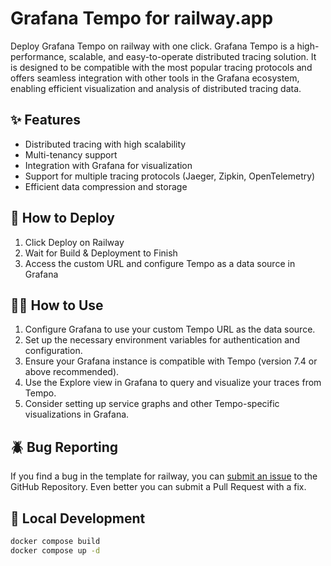 # Grafana Tempo for railway.app

Deploy Grafana Tempo on railway with one click.
Grafana Tempo is a high-performance, scalable, and easy-to-operate distributed tracing solution. It is designed to be compatible with the most popular tracing protocols and offers seamless integration with other tools in the Grafana ecosystem, enabling efficient visualization and analysis of distributed tracing data.

## ✨ Features

* Distributed tracing with high scalability
* Multi-tenancy support
* Integration with Grafana for visualization
* Support for multiple tracing protocols (Jaeger, Zipkin, OpenTelemetry)
* Efficient data compression and storage

## 🐍 How to Deploy

1. Click Deploy on Railway
2. Wait for Build & Deployment to Finish
3. Access the custom URL and configure Tempo as a data source in Grafana

## 👩‍💻 How to Use

1. Configure Grafana to use your custom Tempo URL as the data source.
2. Set up the necessary environment variables for authentication and configuration.
3. Ensure your Grafana instance is compatible with Tempo (version 7.4 or above recommended).
4. Use the Explore view in Grafana to query and visualize your traces from Tempo.
5. Consider setting up service graphs and other Tempo-specific visualizations in Grafana.

## 🪲 Bug Reporting

If you find a bug in the template for railway, you can [submit an issue](https://github.com/douglasrubims/railway-tempo/issues/new) to the GitHub Repository. Even better you can submit a Pull Request with a fix. 

## 🐳  Local Development

```bash
docker compose build
docker compose up -d
```
